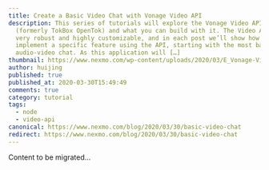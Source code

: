 ```yaml
---
title: Create a Basic Video Chat with Vonage Video API
description: This series of tutorials will explore the Vonage Video API
  (formerly TokBox OpenTok) and what you can build with it. The Video API is
  very robust and highly customizable, and in each post we’ll show how to
  implement a specific feature using the API, starting with the most basic
  audio-video chat. As this application will […]
thumbnail: https://www.nexmo.com/wp-content/uploads/2020/03/E_Vonage-Video-API_1200x600-1.png
author: huijing
published: true
published_at: 2020-03-30T15:49:49
comments: true
category: tutorial
tags:
  - node
  - video-api
canonical: https://www.nexmo.com/blog/2020/03/30/basic-video-chat
redirect: https://www.nexmo.com/blog/2020/03/30/basic-video-chat
---
```

Content to be migrated...